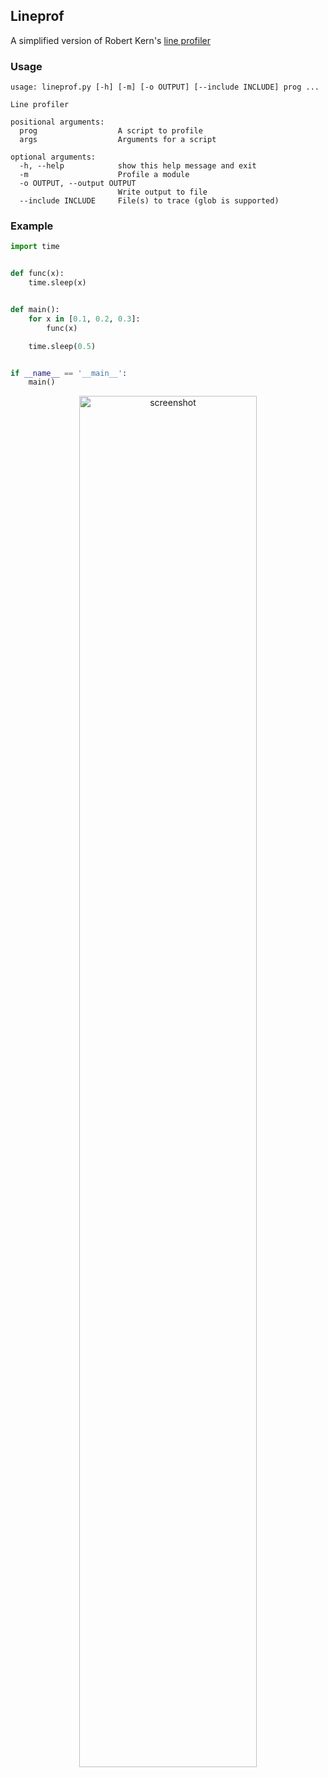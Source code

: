 ## Lineprof

A simplified version of Robert Kern's [line profiler](https://github.com/rkern/line_profiler)

### Usage

```
usage: lineprof.py [-h] [-m] [-o OUTPUT] [--include INCLUDE] prog ...

Line profiler

positional arguments:
  prog                  A script to profile
  args                  Arguments for a script

optional arguments:
  -h, --help            show this help message and exit
  -m                    Profile a module
  -o OUTPUT, --output OUTPUT
                        Write output to file
  --include INCLUDE     File(s) to trace (glob is supported)
```

### Example

```python
import time


def func(x):
    time.sleep(x)


def main():
    for x in [0.1, 0.2, 0.3]:
        func(x)

    time.sleep(0.5)


if __name__ == '__main__':
    main()
```

<p align="center">
  <img src="https://github.com/qweeze/lineprof/raw/master/doc/example.png?raw=true" width=75% alt="screenshot"/>
</p>
